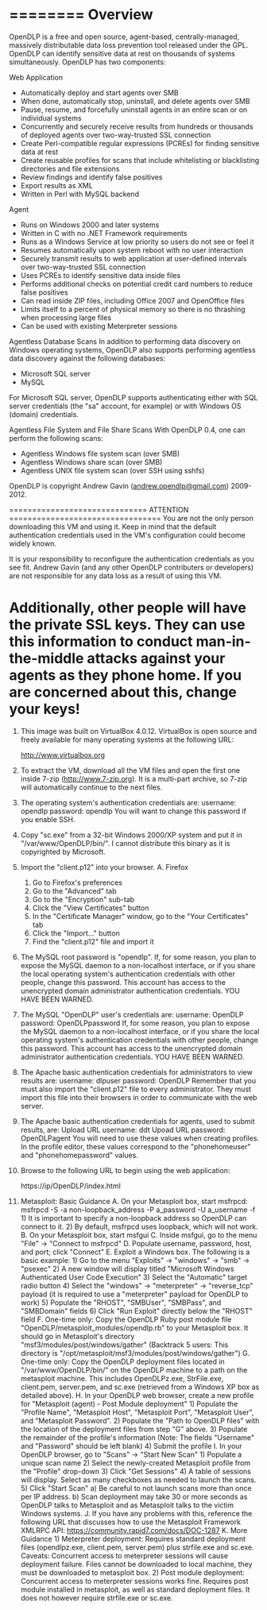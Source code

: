 ========
Overview
========
OpenDLP is a free and open source, agent-based, centrally-managed, massively
distributable data loss prevention tool released under the GPL. OpenDLP can
identify sensitive data at rest on thousands of systems simultaneously. OpenDLP
has two components:

Web Application
- Automatically deploy and start agents over SMB
- When done, automatically stop, uninstall, and delete agents over SMB
- Pause, resume, and forcefully uninstall agents in an entire scan or on
  individual systems
- Concurrently and securely receive results from hundreds or thousands of
  deployed agents over two-way-trusted SSL connection
- Create Perl-compatible regular expressions (PCREs) for finding sensitive data
  at rest
- Create reusable profiles for scans that include whitelisting or blacklisting directories and file extensions
- Review findings and identify false positives
- Export results as XML
- Written in Perl with MySQL backend 

Agent
- Runs on Windows 2000 and later systems
- Written in C with no .NET Framework requirements
- Runs as a Windows Service at low priority so users do not see or feel it
- Resumes automatically upon system reboot with no user interaction
- Securely transmit results to web application at user-defined intervals over
  two-way-trusted SSL connection
- Uses PCREs to identify sensitive data inside files
- Performs additional checks on potential credit card numbers to reduce false
  positives
- Can read inside ZIP files, including Office 2007 and OpenOffice files
- Limits itself to a percent of physical memory so there is no thrashing when
  processing large files
- Can be used with existing Meterpreter sessions

Agentless Database Scans
In addition to performing data discovery on Windows operating systems, OpenDLP
also supports performing agentless data discovery against the following
databases:
- Microsoft SQL server
- MySQL

For Microsoft SQL server, OpenDLP supports authenticating either with SQL server
credentials (the "sa" account, for example) or with Windows OS (domain)
credentials.

Agentless File System and File Share Scans
With OpenDLP 0.4, one can perform the following scans:
- Agentless Windows file system scan (over SMB)
- Agentless Windows share scan (over SMB)
- Agentless UNIX file system scan (over SSH using sshfs) 

OpenDLP is copyright Andrew Gavin (andrew.opendlp@gmail.com) 2009-2012.


============================== ATTENTION =================================
You are not the only person downloading this VM and using it. Keep in mind
that the default authentication credentials used in the VM's configuration
could become widely known.

It is your responsibility to reconfigure the authentication credentials as
you see fit. Andrew Gavin (and any other OpenDLP contributers or
developers) are not responsible for any data loss as a result of using
this VM.

Additionally, other people will have the private SSL keys. They can use
this information to conduct man-in-the-middle attacks against your agents
as they phone home. If you are concerned about this, change your keys!
==========================================================================

1. This image was built on VirtualBox 4.0.12. VirtualBox is open source and
   freely available for many operating systems at the following URL:

   http://www.virtualbox.org


2. To extract the VM, download all the VM files and open the first one inside
   7-zip (http://www.7-zip.org). It is a multi-part archive, so 7-zip will
   automatically continue to the next files.


3. The operating system's authentication credentials are:
   username: opendlp
   password: opendlp
   You will want to change this password if you enable SSH.


4. Copy "sc.exe" from a 32-bit Windows 2000/XP system and put it in
   "/var/www/OpenDLP/bin/". I cannot distribute this binary as it is copyrighted
   by Microsoft.


5. Import the "client.p12" into your browser.
   A. Firefox
      1) Go to Firefox's preferences
      2) Go to the "Advanced" tab
      3) Go to the "Encryption" sub-tab
      4) Click the "View Certificates" button
      5) In the "Certificate Manager" window, go to the "Your Certificates"
	 tab
      6) Click the "Import..." button
      7) Find the "client.p12" file and import it


6. The MySQL root password is "opendlp".
   If, for some reason, you plan to expose the MySQL daemon to a
   non-localhost interface, or if you share the local operating system's
   authentication credentials with other people, change this password.
   This account has access to the unencrypted domain administrator
   authentication credentials. YOU HAVE BEEN WARNED.


7. The MySQL "OpenDLP" user's credentials are:
   username: OpenDLP
   password: OpenDLPpassword
   If, for some reason, you plan to expose the MySQL daemon to a
   non-localhost interface, or if you share the local operating system's
   authentication credentials with other people, change this password.
   This account has access to the unencrypted domain administrator
   authentication credentials. YOU HAVE BEEN WARNED.


8. The Apache basic authentication credentials for administrators
   to view results are:
   username: dlpuser
   password: OpenDLP
   Remember that you must also import the "client.p12" file to
   every administrator. They must import this file into their browsers
   in order to communicate with the web server.


9. The Apache basic authentication credentials for agents, used to
   submit results, are:
   Upload URL username: ddt
   Upoad URL password: OpenDLPagent
   You will need to use these values when creating profiles. In the
   profile editor, these values correspond to the "phonehomeuser"
   and "phonehomepassword" values.


10. Browse to the following URL to begin using the web application:

    https://ip/OpenDLP/index.html


11. Metasploit: Basic Guidance
	A. On your Metasploit box, start msfrpcd:
	   msfrpcd -S -a non-loopback_address -P a_password -U a_username -f
		1) It is important to specify a non-loopback address so OpenDLP
		   can connect to it.
		2) By default, msfrpcd uses loopback, which will not work.
	B. On your Metasploit box, start msfgui
	C. Inside msfgui, go to the menu "File" -> "Connect to msfrpcd"
	D. Populate username, password, host, and port; click "Connect"
	E. Exploit a Windows box. The following is a basic example:
		1) Go to the menu "Exploits" -> "windows" -> "smb" -> "psexec"
		2) A new window will display titled "Microsoft Windows
		   Authenticated User Code Execution"
		3) Select the "Automatic" target radio button
		4) Select the "windows" -> "meterpreter" -> "reverse_tcp"
		   payload (it is required to use a "meterpreter" payload for
		   OpenDLP to work)
		5) Populate the "RHOST", "SMBUser", "SMBPass", and "SMBDomain"
		   fields
		6) Click "Run Exploit" directly below the "RHOST" field
	F. One-time only: Copy the OpenDLP Ruby post module file
	   "OpenDLP/metasploit_modules/opendlp.rb" to your Metasploit box. It
	   should go in Metasploit's directory
	   "msf3/modules/post/windows/gather"
	   (Backtrack 5 users: This directory is
	   "/opt/metasploit/msf3/modules/post/windows/gather")
	G. One-time only: Copy the OpenDLP deployment files located in 
	   "/var/www/OpenDLP/bin/" on the OpenDLP machine to a path on the 
	   metasploit machine. This includes OpenDLPz.exe, StrFile.exe, 
	   client.pem, server.pem, and sc.exe (retrieved from a Windows XP
	   box as detailed above). 
	H. In your OpenDLP web browser, create a new profile for "Metasploit
	   (agent) - Post Module deployment"
		1) Populate the "Profile Name", "Metasploit Host",
		   "Metasploit Port", "Metasploit User", and "Metasploit Password".
		2) Populate the "Path to OpenDLP files" with the location of the 
		   deployment files from step "G" above.
		3) Populate the remainder of the profile's information (Note:
		   The fields "Username" and "Password" should be left blank)
		4) Submit the profile
	I. In your OpenDLP browser, go to "Scans" -> "Start New Scan"
		1) Populate a unique scan name
		2) Select the newly-created Metasploit profile from the
		   "Profile" drop-down
		3) Click "Get Sessions"
		4) A table of sessions will display. Select as many checkboxes
		   as needed to launch the scans.
		5) Click "Start Scan"
			a) Be careful to not launch scans more than once per IP
			   address.
			b) Scan deployment may take 30 or more seconds as
			   OpenDLP talks to Metasploit and as Metasploit talks
			   to the victim Windows systems.
	J. If you have any problems with this, reference the following URL that
	   discusses how to use the Metasploit Framework XMLRPC API:
	   https://community.rapid7.com/docs/DOC-1287
	K. More Guidance
		1) Meterpreter deployment: Requires standard deployment files
		   (opendlpz.exe, client.pem, server.pem) plus strfile.exe and
		   sc.exe. Caveats:  Concurrent access to meterpreter sessions
		   will cause deployment failure.   Files cannot be downloaded
		   to local machine, they must be downloaded to metasploit box.
		2) Post module deployment: Concurrent access to meterpreter
		   sessions works fine. Requires post module installed in
		   metasploit, as well as standard deployment files. It does not
		   however require strfile.exe or sc.exe.
